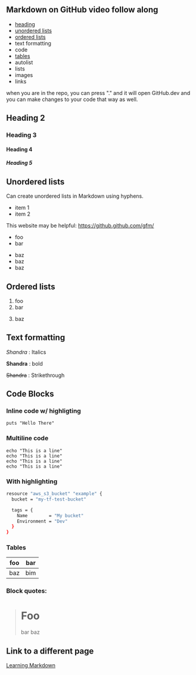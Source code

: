 ## Markdown on GitHub video follow along

- [heading](#)
- [unordered lists](#unordered-lists)
- [ordered lists](#ordered-lists)
- text formatting
- code
- [tables](#tables)
- autolist
- lists
- images
- links

when you are in the repo, you can press "." and it will open GitHub.dev and you can make changes to your code that way as well.

## Heading 2

### Heading 3

#### Heading 4

##### Heading 5


## Unordered lists
Can create unordered lists in Markdown using hyphens.
- item 1
- item 2


This website may be helpful:
https://github.github.com/gfm/

- foo
- bar
+ baz
+ baz
+ baz

## Ordered lists
1. foo
2. bar
3) baz


## Text formatting

_Shandra_ : Italics

**Shandra** : bold

~~Shandra~~ : Strikethrough


## Code Blocks

### Inline code w/ highligting
` puts "Hello There" `

### Multiline code
```
echo "This is a line"
echo "This is a line"
echo "This is a line"
echo "This is a line"
```

### With highlighting
```sh
resource "aws_s3_bucket" "example" {
  bucket = "my-tf-test-bucket"

  tags = {
    Name        = "My bucket"
    Environment = "Dev"
  }
}
```
### Tables

| foo | bar |
| --- | --- |
| baz | bim |


### Block quotes:
> # Foo
> bar
> baz



## Link to a different page
[Learning Markdown](../markdown/Learning.md)